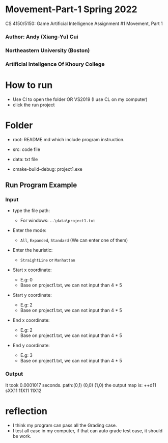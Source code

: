 # Movement-Part-1 Spring 2022
CS 4150/5150: Game Artificial Intelligence Assignment #1 Movement, Part 1

### Author: Andy (Xiang-Yu) Cui
### Northeastern University (Boston)
### Artificial Intellgence Of Khoury College

# How to run

* Use Cl to open the folder OR VS2019 (I use CL on my computer)
* click the run project 

# Folder

* root: README.md which include program instruction.

* src: code file
* data: txt file
* cmake-build-debug: project1.exe

## Run Program Example

### Input

* type the file path: 

  * For windows: `..\data\project1.txt` 
* Enter the mode:
  * `All`, `Expanded`, `Standard` (We can enter one of them)
* Enter the heuristic:
  * `StraightLine` or `Manhattan`
* Start x coordinate: 
  * E.g: 0 
  * Base on project1.txt, we can not input than 4 * 5
* Start y coordinate:
  * E.g: 2
  * Base on project1.txt, we can not input than 4 * 5
* End x coordinate:
  * E.g: 2
  * Base on project1.txt, we can not input than 4 * 5
* End y coordinate:
  * E.g: 3
  * Base on project1.txt, we can not input than 4 * 5

### Output

It took 0.0001017 seconds.
path:(0,1) (0,0) (1,0)
the output map is:
++d11
sXX11
11X11
11X12



# reflection

* I think my program can pass all the Grading case.
* I test all case in my computer, if that can auto grade test case, it should be work.
